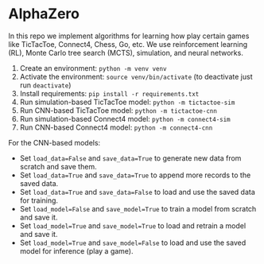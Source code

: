 # AlphaZero

In this repo we implement algorithms for learning how play certain games like TicTacToe, Connect4, Chess, Go, etc. We use reinforcement learning (RL), Monte Carlo tree search (MCTS), simulation, and neural networks.

1. Create an environment: `python -m venv venv`
2. Activate the environment: `source venv/bin/activate` (to deactivate just run `deactivate`)
3. Install requirements: `pip install -r requirements.txt`
4. Run simulation-based TicTacToe model: `python -m tictactoe-sim`
5. Run CNN-based TicTacToe model: `python -m tictactoe-cnn`
6. Run simulation-based Connect4 model: `python -m connect4-sim`
7. Run CNN-based Connect4 model: `python -m connect4-cnn`

For the CNN-based models:

* Set `load_data=False` and `save_data=True` to generate new data from scratch and save them.
* Set `load_data=True` and `save_data=True` to append more records to the saved data.
* Set `load_data=True` and `save_data=False` to load and use the saved data for training.
* Set `load_model=False` and `save_model=True` to train a model from scratch and save it.
* Set `load_model=True` and `save_model=True` to load and retrain a model and save it.
* Set `load_model=True` and `save_model=False` to load and use the saved model for inference (play a game).
